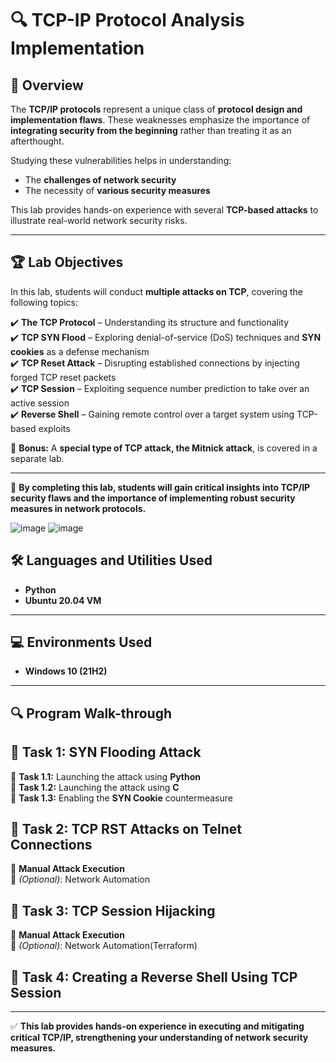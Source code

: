 # 🔍 TCP-IP Protocol Analysis Implementation  

## 📌 Overview  
The **TCP/IP protocols** represent a unique class of **protocol design and implementation flaws**. These weaknesses emphasize the importance of **integrating security from the beginning** rather than treating it as an afterthought.  

Studying these vulnerabilities helps in understanding:  
- The **challenges of network security**  
- The necessity of **various security measures**  

This lab provides hands-on experience with several **TCP-based attacks** to illustrate real-world network security risks.  

---

## 🏆 Lab Objectives  
In this lab, students will conduct **multiple attacks on TCP**, covering the following topics:  

✔️ **The TCP Protocol** – Understanding its structure and functionality  
✔️ **TCP SYN Flood** – Exploring denial-of-service (DoS) techniques and **SYN cookies** as a defense mechanism  
✔️ **TCP Reset Attack** – Disrupting established connections by injecting forged TCP reset packets  
✔️ **TCP Session** – Exploiting sequence number prediction to take over an active session  
✔️ **Reverse Shell** – Gaining remote control over a target system using TCP-based exploits  

🔹 **Bonus:** A **special type of TCP attack, the Mitnick attack**, is covered in a separate lab.  

---

🚀 **By completing this lab, students will gain critical insights into TCP/IP security flaws and the importance of implementing robust security measures in network protocols.**  


![image](https://github.com/user-attachments/assets/02fc8ae7-05e9-4627-a0c2-b636bd0efe2b)   ![image](https://github.com/user-attachments/assets/99277ba8-5171-4955-8867-6935e4187dc2)


## 🛠️ Languages and Utilities Used  
- **Python**  
- **Ubuntu 20.04 VM**  

---

## 💻 Environments Used  
- **Windows 10 (21H2)**  

---

## 🔍 Program Walk-through  

## 🚀 Task 1: SYN Flooding Attack  
🔹 **Task 1.1:** Launching the attack using **Python**  
🔹 **Task 1.2:** Launching the attack using **C**  
🔹 **Task 1.3:** Enabling the **SYN Cookie** countermeasure  

## 🚀 Task 2: TCP RST Attacks on Telnet Connections  
🔹 **Manual Attack Execution**  
🔹 *(Optional)*: Network Automation

## 🚀 Task 3: TCP Session Hijacking  
🔹 **Manual Attack Execution**  
🔹 *(Optional)*: Network Automation(Terraform)

## 🚀 Task 4: Creating a Reverse Shell Using TCP Session 

---

✅ **This lab provides hands-on experience in executing and mitigating critical TCP/IP, strengthening your understanding of network security measures.**  

